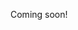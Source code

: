 Coming soon!

<!--

- The apple is red: kili li loje
- It is John’s apple: ni li kili pi jan San
- I give John the apple: mi pana e kili tawa jan San
- We give him the apple: mi mute pana e kili tawa ona
- He gives it to John: ona pana e ona tawa jan San
- She gives it to him: ona pana e ona tawa ona
- I must give it to him: mi wile pana e ona tawa ona
- I want to give it to her: mi wile pana e ona tawa ona
- I’m going to know tomorrow: tenpo suno kama, la mi sona
- I can’t eat the apple: mi ken ala moku e kili
- I have eaten the apple: tenpo pini, la mi moku e kili
- Is the apple red: kili li loje ala loje?
- The apple was red: tenpo pini, la kili li loje
- It was John’s apple: tenpo pini, la ni li kili pi jan San
- I gave John the apple: tenpo pini, la mi pana e kili tawa jan San
- We gave him the apple: tenpo pini, la mi mute e kili tawa ona
- He gave it to John: tenpo pini, ona pana ona tawa jan San
- She gave it to him: tenpo pini, ona pana ona tawa jan San
- I had to give it to him: tenpo pini, mi wile pana e ona tawa ona
- I wanted to give it to her:
- I was going to know yesterday:
- I couldn’t eat the apple:
- I had eaten the apple:
- Was the apple red :
- The apples were red:

-  The apple is red: La mela è rossa.
-  It is John’s apple: È la mela di John.
-  I give John the apple: Io do la mela a John.
-  We give him the apple: Noi gli diamo la mela.
-  He gives it to John: Lui la/lo* dà a John.
-  She gives it to him: Lei la/lo* dà a John.
-  Is the apple red: La mela è rossa?
-  The apples are red: Le mele sono rosse.
-  I must give it to him: La/lo* devo dare a lui.
-  I want to give it to her: La/lo* voglio dare a lei.
-  I’m going to know tomorrow: Lo saprò domani.
-  I can’t eat the apple: Non posso/riesco a mangiare la mela.
-  I have eaten the apple: Ho mangiato la mela.

italian vocab:
- mi: Io, mi, me, noi
- moku: cibo, mangiare
- tu: due
- kin: anche, infatti
- nanpa: numero
- kala: pesce, creatura del mare
- sona: sapere, conoscere, capire
- toki: parlare, dire, lingua
- pimeja: nero, colore buia
- e: introdurre un oggetto diretto
- awen: stare, aspettare
- kule: colore, vernice, dipingere
- jan: persone, umano, popolo, qualcuno
- poka: vicino, accanto a, anca, bordo
- kute: ascoltare, udire, orecchio
- pana: dare, mettere
- mute: molto, tanto
- jelo: giallo
- kulupu: gruppo, novero, comunità
- seli: caldo, tiepido
- lon: in, a, su
- kiwen: duro, solido, pietra, metallo, argilla
- meli: donne, femminile
- linja: linea, corda, capelli, catena
- sitelen: quadro, scrivere, disegnare
- supa: superficie piana, esempio; tavolo, sedia, pavimento
- sijelo: corpo
- seme: cosa, quale
- monsi: dietro, indietro, schiena
- noka: gamba, piede
- o: scusa! (fare l'attenzione di qualcuno)
- nasin: via, strada, modo, maniera
- ante: differenza, altrimenti, cambiare
- ilo: strumento, dispositivo, macchina
- wawa: forza, il potere
- waso: uccello
- nena: collina, naso
- lipu: carta, documento, una cosa piana
- laso: blu, verde
- luka: mano, braccio
- lupa: buco, porta, finestra
- tenpo: tempo
- akesi: rettile, anfibio, animali brutti
- mani: soldi
- tawa: per, andare
- moli: morire, uccidere, la morte
- insa: dentro
- anpa: sotto, basso
- nimi: nome, parola
- ken: potere
- taso: ma, solo
- loje: rosso
- kama: venire, arrivare, accadere, eventi, a cominciare
- musi: giocare, il gioco, l'arte, divertirsi
- mu: suona di animali
- oko: occhio
- telo: acqua, liquido, bagno
- wile: volere, desiderare, ha bisogno
- lete: freddo, crudo, raffreddare
- wan: uno
- tomo: casa, edificio, luogo
- unpa: sesso, fare sesso
- open: aprire, accendere
- sina: tu, voi
- lili: un' po, poco, tantino
- sewi: alto, superiore, cielo
- ona: lui, lei, lo, la, loro
- a: interiezione: parola emozione
- pipi: tutti gli insetti
- ali: tutto, ogni
- palisa: verga, bastone
- ijo: cosa, qualcosa, roba
- poki: scatola, ciotola, tazza, bicchiere
- sike: cerchio, palla
- lukin: vedere, guardare, visione, vista
- uta: bocca
- suno: sole, luce
- sinpin: davanti, muro, faccia
- suli: grande, alto, lungo, importante
- anu: o, oppure
- ma: campo, campagna, paese
- mama: madre, padre, genitore, parente
- kili: ogni frutta o verdura
- jo: avere
- ike: male, complicato
- pona: buono, bene, semplice, fissare, riparare
- selo: superficie
- kepeken: usare, con
- mije: uomo, maschio
- tan: da, perché
- weka: scartare, buttar via, sbarazzarsi
- ni: questo/quello
- kon: l'aria, il vento, l'odore, l'anima, odorare
- pilin: il sente, sentire, sentimenti, cuore
- sin: nuovo, un altro
- olin: amare, l'amore
- ala: non, no, zero
- en: e
- soweli: animali, mammifero
- len: abbigliamento, veste, vestire
- pakala: sbagliare, distruggere, incidente
- lawa: piombo, controllo
- utala: guerra, combattere
- nasa: stupido, pazzo, matto, strano
- kalama: suono, rumore, voce
- sama: stesso, come
- li: separa un soggetto dal verbo
- pali: lavoro, lavorare, fare
- lape: dormire, riposarsi
- la: tra avverbio o una frase dal contesto e resto della frase
- mun: luna, mese
- pini: finire, il fine
- suwi: dolce, caramella
- walo: bianco, colore chiaro
- jaki: sporco, brutto, rifiuti, spazzatura
- kasi: piante, erbe, albero, foglia, legno
- ko: gomma, polvere, pasta, qualcosa morbido
- esun: mercato, negozio
- pan: grano, cereali, pane
- pi: di
- alasa: raccogliere, cacciare
- kipisi: tagliare
- namako: in più, ulteriore, spezie
- pu: del libro di Toki Pona
- phrase: toki: ciao, buongiorno
- phrase: pona: va bene, grazie
- phrase: pakala!: cazzo!
- phrase: mi tawa: arrivederci (persona sta partendo)
- phrase: tawa pona: arrivederci (persona sta stando)
- phrase: lape pona: buonanotte
- phrase: moku pona: buon appetito
- phrase: seme pilin seme?: come va?
- phrase: a a a!: ha ha ha
- phrase: mi kama sona e toki pona: imparo Toki Pona
- phrase: sina pona: mi piacie a te
- phrase: mi olin e sina: ti amo
- phrase: tomo telo le lon seme?: dov'è il bagno
- phrase: mi wile: vorrei
- phrase: ale li pona: tutto bene
- phrase: Italija: Italia
- phrase: toki Italija: la lingua italiana
- phrase: mi toki lan toki pon: parlo Toki Pona

chinese:
- 

-->
